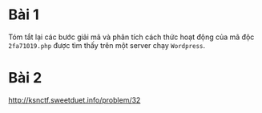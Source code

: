# Bài 1

Tóm tắt lại các bước giải mã và phân tích cách thức hoạt động của mã độc `2fa71019.php` được tìm thấy trên một server chạy `Wordpress`.

# Bài 2

http://ksnctf.sweetduet.info/problem/32
